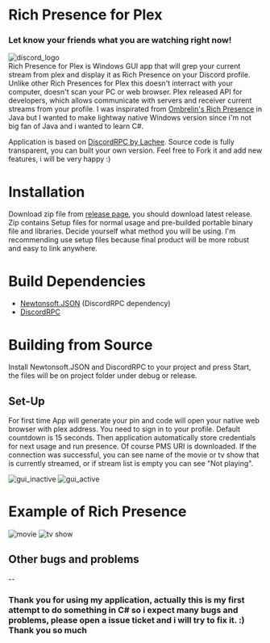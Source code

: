 # Rich Presence for Plex
### Let know your friends what you are watching right now!

![discord_logo](https://i.imgur.com/SC4uRgx.png)   
Rich Presence for Plex is Windows GUI app that will grep your current stream from plex and display it as Rich Presence on your Discord profile.
Unlike other Rich Presences for Plex this doesn't interract with your computer, doesn't scan your PC or web browser. Plex released API for developers, which allows communicate with servers and receiver current streams from your profile. I was inspirated from [Ombrelin's Rich Presence](https://github.com/Ombrelin/plex-rich-presence) in Java but I wanted to make lightway native Windows version since i'm not big fan of Java and i wanted to learn C#.

Application is based on [DiscordRPC by Lachee](https://github.com/Lachee/discord-rpc-csharp). Source code is fully transparent, you can built your own version. Feel free to Fork it and add new features, i will be very happy :)

# Installation
Download zip file from [release page](https://github.com/dhrinkino/PlexRichPresence/releases), you should download latest release. Zip contains Setup files for normal usage and pre-builded portable binary file and libraries. Decide yourself what method you will be using. I'm recommending use setup files because final product will be more robust and easy to link anywhere.

# Build Dependencies

+ [Newtonsoft.JSON](https://www.newtonsoft.com/json) (DiscordRPC dependency)  
+ [DiscordRPC](https://lachee.github.io/discord-rpc-csharp/docs/)

# Building from Source
Install Newtonsoft.JSON and DiscordRPC to your project and press Start, the files will be on project folder under debug or release.


## Set-Up
For first time App will generate your pin and code will open your native web browser with plex address. You need to sign in to your profile. Default countdown is 15 seconds. Then application automatically store credentials for next usage and run presence. Of course PMS URI is downloaded. If the connection was successful, you can see name of the movie or tv show that is currently streamed, or if stream list is empty you can see "Not playing".  

![gui_inactive](https://i.imgur.com/aGHtF7x.png) ![gui_active](https://i.imgur.com/S21VTDW.png)


# Example of Rich Presence

![movie](https://i.imgur.com/SOFxBvu.png) ![tv show](https://i.imgur.com/inQJNJp.png)



## Other bugs and problems
--

### Thank you for using my application, actually this is my first attempt to do something in C# so i expect many bugs and problems, please open a issue ticket and i will try to fix it. :) Thank you so much

